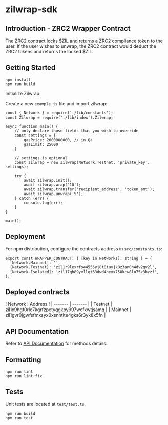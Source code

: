 # zilwrap-sdk

## Introduction - ZRC2 Wrapper Contract
The ZRC2 contract locks $ZIL and returns a ZRC2 compliance token to the user. If the user wishes to unwrap, the ZRC2 contract would deduct the ZRC2 tokens and returns the locked $ZIL.

## Getting Started
```
npm install
npm run build
```

Initialize Zilwrap

Create a new `example.js` file and import zilwrap:
```
const { Network } = require('./lib/constants');
const Zilwrap = require('./lib/index').Zilwrap;

async function main() {
    // only declare those fields that you wish to override
    const settings = {
        gasPrice: 2000000000, // in Qa
        gasLimit: 25000
    }

    // settings is optional
    const zilwrap = new Zilwrap(Network.Testnet, 'private_key', settings);

    try {
        await zilwrap.init();
        await zilwrap.wrap('10');
        await zilwrap.transfer('recipient_address', 'token_amt');
        await zilwrap.unwrap('5');
    } catch (err) {
        console.log(err);
    }
}

main();
```

## Deployment
For npm distribution, configure the contracts address in `src/constants.ts`:
```
export const WRAPPER_CONTRACT: { [key in Networks]: string } = {
  [Network.Mainnet]: '',
  [Network.Testnet]: 'zil1r9lexrfs44555yj8t0tuyjk8z3an0h4dv2qv2l',
  [Network.Isolated]: 'zil17qh89yvllqt63dwd4hexx758kcw8lu75z3hzzf',
};
```

## Deployed contracts

! Network ! Address !
| ------- | ------- |
| Testnet | zil1x9hgf0rle7kgrfzpetyqgkpy997wcfxwtjsamq |
| Mainnet | zil1gvr0jgwfsfmxsyx0xsnhtlte4gks6r3yk8x5fn |

## API Documentation

Refer to [API Documentation](doc/api.md) for methods details.

## Formatting

```
npm run lint
npm run lint:fix
```

## Tests

Unit tests are located at `test/test.ts`.

```
npm run build
npm run test
```
